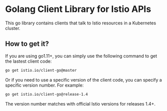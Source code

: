 # Golang Client Library for Istio APIs

This go library contains clients that talk to Istio resources in a Kubernetes cluster.

## How to get it?

If you are using go1.11+, you can simply use the following command to get the lastest client code:

```sh
go get istio.io/client-go@master
```

Or if you need to use a specific version of the client code, you can specify a specific version number. For example:

```sh
go get istio.io/client-go@release-1.4
```

The version number matches with official Istio versions for releases 1.4+.
